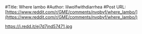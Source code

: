 #Title: Where lambo
#Author: lilwolfwithdiarrhea
#Post URL: [https://www.reddit.com/r/GME/comments/nvqbyf/where_lambo/](https://www.reddit.com/r/GME/comments/nvqbyf/where_lambo/)


https://i.redd.it/ej7d7jnd57471.jpg